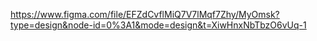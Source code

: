 https://www.figma.com/file/EFZdCvflMiQ7V7lMqf7Zhy/MyOmsk?type=design&node-id=0%3A1&mode=design&t=XiwHnxNbTbzO6vUq-1
